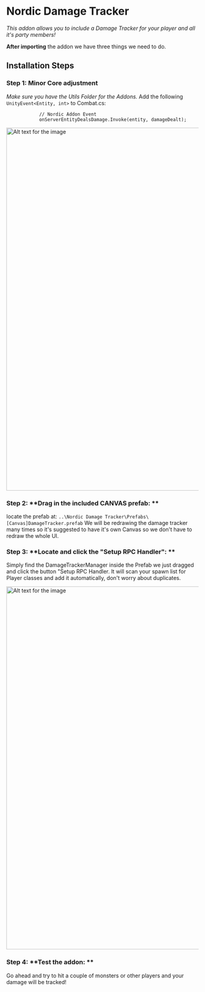 # Nordic Damage Tracker
*This addon allows you to include a Damage Tracker for your player and all it's party members!*

**After importing** the addon we have three things we need to do. 
<br>
## **Installation Steps**

### **Step 1**: **Minor Core adjustment**
*Make sure you have the Utils Folder for the Addons.*
Add the following ``UnityEvent<Entity, int>`` to Combat.cs:

```
            // Nordic Addon Event
            onServerEntityDealsDamage.Invoke(entity, damageDealt);
```

<img src="https://jokeoverflow.xyz/Install-Guides/tracker/s1.png" width="950" alt="Alt text for the image">

### **Step 2**: **Drag in the included CANVAS prefab: **
locate the prefab at: ``..\Nordic Damage Tracker\Prefabs\[Canvas]DamageTracker.prefab``
We will be redrawing the damage tracker many times so it's suggested to have it's own Canvas so we don't have to redraw the whole UI.

### **Step 3**: **Locate and click the "Setup RPC Handler": **
Simply find the DamageTrackerManager inside the Prefab we just dragged and click the button "Setup RPC Handler.
It will scan your spawn list for Player classes and add it automatically, don't worry about duplicates.

<img src="https://jokeoverflow.xyz/Install-Guides/tracker/s2_3.png" width="950" alt="Alt text for the image">

### **Step 4**: **Test the addon: **
Go ahead and try to hit a couple of monsters or other players and your damage will be tracked!
